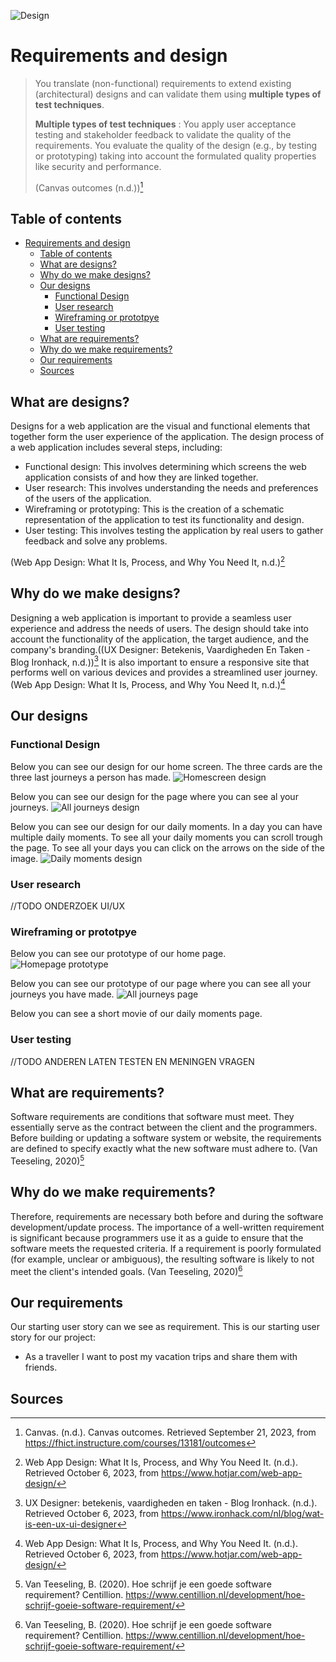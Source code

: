 ![Design](./../Images/DesignStartImage.png)

# Requirements and design

 > You translate (non-functional) requirements to extend existing (architectural) designs and can validate them using **multiple types of test techniques**.
 > 
 >**Multiple types of test techniques** : You apply user acceptance testing and stakeholder feedback to validate the quality of the requirements. You evaluate the quality of the design (e.g., by testing or prototyping) taking into account the formulated quality properties like security and performance.
>
>(Canvas outcomes (n.d.))[^1]

 ## Table of contents

- [Requirements and design](#requirements-and-design)
  - [Table of contents](#table-of-contents)
  - [What are designs?](#what-are-designs)
  - [Why do we make designs?](#why-do-we-make-designs)
  - [Our designs](#our-designs)
    - [Functional Design](#functional-design)
    - [User research](#user-research)
    - [Wireframing or prototpye](#wireframing-or-prototpye)
    - [User testing](#user-testing)
  - [What are requirements?](#what-are-requirements)
  - [Why do we make requirements?](#why-do-we-make-requirements)
  - [Our requirements](#our-requirements)
  - [Sources](#sources)

## What are designs?
Designs for a web application are the visual and functional elements that together form the user experience of the application. The design process of a web application includes several steps, including:
- Functional design: This involves determining which screens the web application consists of and how they are linked together.
- User research: This involves understanding the needs and preferences of the users of the application.
- Wireframing or prototyping: This is the creation of a schematic representation of the application to test its functionality and design.
- User testing: This involves testing the application by real users to gather feedback and solve any problems.

(Web App Design: What It Is, Process, and Why You Need It, n.d.)[^2]
## Why do we make designs?
Designing a web application is important to provide a seamless user experience and address the needs of users. The design should take into account the functionality of the application, the target audience, and the company's branding.((UX Designer: Betekenis, Vaardigheden En Taken - Blog Ironhack, n.d.))[^3] It is also important to ensure a responsive site that performs well on various devices and provides a streamlined user journey. (Web App Design: What It Is, Process, and Why You Need It, n.d.)[^2]
## Our designs

### Functional Design
Below you can see our design for our home screen. The three cards are the three last journeys a person has made.
![Homescreen design](./../Images/Requirements-Design/Homescreen_Design.png)

Below you can see our design for the page where you can see al your journeys.
![All journeys design](./../Images/Requirements-Design/AllJourneys_Design.png)

Below you can see our design for our daily moments. In a day you can have multiple daily moments. To see all your daily moments you can scroll trough the page. To see all your days you can click on the arrows on the side of the image.
![Daily moments design](./../Images/Requirements-Design/Dailymoments_Design.png)

### User research

//TODO ONDERZOEK UI/UX

### Wireframing or prototpye

Below you can see our prototype of our home page.
![Homepage prototype](./../Images/Requirements-Design/Homescreen_Prototype.png)

Below you can see our prototype of our page where you can see all your journeys you have made.
![All journeys page](./../Images/Requirements-Design/AllJourneys_Prototype.png)

Below you can see a short movie of our daily moments page.


### User testing

//TODO ANDEREN LATEN TESTEN EN MENINGEN VRAGEN
## What are requirements?
Software requirements are conditions that software must meet. They essentially serve as the contract between the client and the programmers. Before building or updating a software system or website, the requirements are defined to specify exactly what the new software must adhere to. (Van Teeseling, 2020)[^4]
## Why do we make requirements?
Therefore, requirements are necessary both before and during the software development/update process. The importance of a well-written requirement is significant because programmers use it as a guide to ensure that the software meets the requested criteria. If a requirement is poorly formulated (for example, unclear or ambiguous), the resulting software is likely to not meet the client's intended goals. (Van Teeseling, 2020)[^4]
## Our requirements
Our starting user story can we see as requirement. This is our starting user story for our project:
- As a traveller I want to post my vacation trips and share them with friends.
 ## Sources
 [^1]:Canvas. (n.d.). Canvas outcomes. Retrieved September 21, 2023, from https://fhict.instructure.com/courses/13181/outcomes

 [^2]: Web App Design: What It Is, Process, and Why You Need It. (n.d.). Retrieved October 6, 2023, from https://www.hotjar.com/web-app-design/

 [^3]: UX Designer: betekenis, vaardigheden en taken - Blog Ironhack. (n.d.). Retrieved October 6, 2023, from https://www.ironhack.com/nl/blog/wat-is-een-ux-ui-designer

 [^4]: Van Teeseling, B. (2020). Hoe schrijf je een goede software requirement? Centillion. https://www.centillion.nl/development/hoe-schrijf-goeie-software-requirement/
